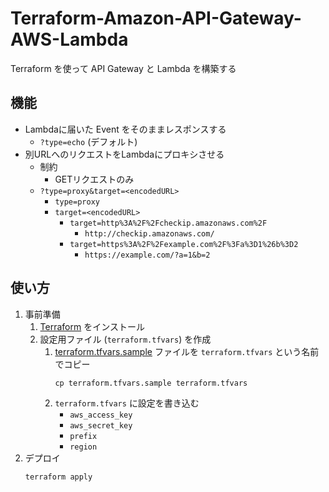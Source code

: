 # Terraform-Amazon-API-Gateway-AWS-Lambda
Terraform を使って API Gateway と Lambda を構築する

## 機能
- Lambdaに届いた Event をそのままレスポンスする
	- `?type=echo` (デフォルト)
- 別URLへのリクエストをLambdaにプロキシさせる
	- 制約
		- GETリクエストのみ
	- `?type=proxy&target=<encodedURL>`
		- `type=proxy`
		- `target=<encodedURL>`
			- `target=http%3A%2F%2Fcheckip.amazonaws.com%2F`
				- `http://checkip.amazonaws.com/`
			- `target=https%3A%2F%2Fexample.com%2F%3Fa%3D1%26b%3D2`
				- `https://example.com/?a=1&b=2`

## 使い方
1. 事前準備
	1. [Terraform](https://www.terraform.io/ "https://www.terraform.io/") をインストール
	1. 設定用ファイル (`terraform.tfvars`) を作成
		1. [terraform.tfvars.sample](./terraform.tfvars.sample) ファイルを `terraform.tfvars` という名前でコピー
			```
			cp terraform.tfvars.sample terraform.tfvars
			```
		1. `terraform.tfvars` に設定を書き込む
			* `aws_access_key`
			* `aws_secret_key`
			* `prefix`
			* `region`
1. デプロイ
	```
	terraform apply
	```
